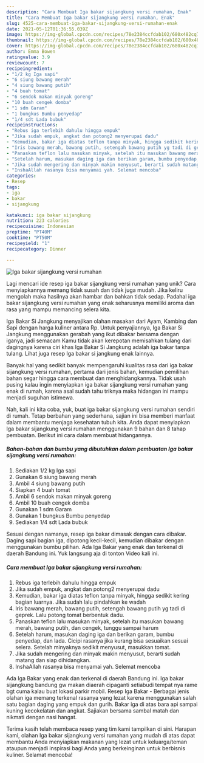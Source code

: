 ```yaml
---
description: "Cara Membuat Iga bakar sijangkung versi rumahan, Enak"
title: "Cara Membuat Iga bakar sijangkung versi rumahan, Enak"
slug: 4525-cara-membuat-iga-bakar-sijangkung-versi-rumahan-enak
date: 2021-05-12T01:36:55.039Z
image: https://img-global.cpcdn.com/recipes/78e2384ccfdab102/680x482cq70/iga-bakar-sijangkung-versi-rumahan-foto-resep-utama.jpg
thumbnail: https://img-global.cpcdn.com/recipes/78e2384ccfdab102/680x482cq70/iga-bakar-sijangkung-versi-rumahan-foto-resep-utama.jpg
cover: https://img-global.cpcdn.com/recipes/78e2384ccfdab102/680x482cq70/iga-bakar-sijangkung-versi-rumahan-foto-resep-utama.jpg
author: Emma Bowen
ratingvalue: 3.9
reviewcount: 7
recipeingredient:
- "1/2 kg Iga sapi"
- "6 siung bawang merah"
- "4 siung bawang putih"
- "4 buah tomat"
- "6 sendok makan minyak goreng"
- "10 buah cengek domba"
- "1 sdm Garam"
- "1 bungkus Bumbu penyedap"
- "1/4 sdt Lada bubuk"
recipeinstructions:
- "Rebus iga terlebih dahulu hingga empuk"
- "Jika sudah empuk, angkat dan potong2 menyerupai dadu"
- "Kemudian, bakar iga diatas teflon tanpa minyak, hingga sedikit kering bagian luarnya. Jika sudah lalu pindahkan ke wadah"
- "Iris bawang merah, bawang putih, setengah bawang putih yg tadi di geprek. Lalu potong tomat berbentuk dadu."
- "Panaskan teflon lalu masukan minyak, setelah itu masukan bawang merah, bawang putih, dan cengek, tunggu sampai harum"
- "Setelah harum, masukan daging iga dan berikan garam, bumbu penyedap, dan lada. Cicipi rasanya jika kurang bisa sesuaikan sesuai selera. Setelah minyaknya sedikit menyusut, masukkan tomat."
- "Jika sudah mengering dan minyak makin menyusut, berarti sudah matang dan siap dihidangkan."
- "InshaAllah rasanya bisa menyamai yah. Selemat mencoba"
categories:
- Resep
tags:
- iga
- bakar
- sijangkung

katakunci: iga bakar sijangkung 
nutrition: 223 calories
recipecuisine: Indonesian
preptime: "PT40M"
cooktime: "PT50M"
recipeyield: "1"
recipecategory: Dinner

---
```



![Iga bakar sijangkung versi rumahan](https://img-global.cpcdn.com/recipes/78e2384ccfdab102/680x482cq70/iga-bakar-sijangkung-versi-rumahan-foto-resep-utama.jpg)

Lagi mencari ide resep iga bakar sijangkung versi rumahan yang unik? Cara menyiapkannya memang tidak susah dan tidak juga mudah. Jika keliru mengolah maka hasilnya akan hambar dan bahkan tidak sedap. Padahal iga bakar sijangkung versi rumahan yang enak seharusnya memiliki aroma dan rasa yang mampu memancing selera kita.

Iga Bakar Si Jangkung menyajikan olahan masakan dari Ayam, Kambing dan Sapi dengan harga kuliner antara Rp. Untuk penyajiannya, Iga Bakar Si Jangkung menggunakan gerabah yang ikut dibakar bersama dengan iganya, jadi semacam Kamu tidak akan kerepotan memisahkan tulang dari dagingnya karena ciri khas Iga Bakar Si Jangkung adalah iga bakar tanpa tulang. Lihat juga resep Iga bakar si jangkung enak lainnya.

Banyak hal yang sedikit banyak mempengaruhi kualitas rasa dari iga bakar sijangkung versi rumahan, pertama dari jenis bahan, kemudian pemilihan bahan segar hingga cara membuat dan menghidangkannya. Tidak usah pusing kalau ingin menyiapkan iga bakar sijangkung versi rumahan yang enak di rumah, karena asal sudah tahu triknya maka hidangan ini mampu menjadi suguhan istimewa.


Nah, kali ini kita coba, yuk, buat iga bakar sijangkung versi rumahan sendiri di rumah. Tetap berbahan yang sederhana, sajian ini bisa memberi manfaat dalam membantu menjaga kesehatan tubuh kita. Anda dapat menyiapkan Iga bakar sijangkung versi rumahan menggunakan 9 bahan dan 8 tahap pembuatan. Berikut ini cara dalam membuat hidangannya.

<!--inarticleads1-->

##### Bahan-bahan dan bumbu yang dibutuhkan dalam pembuatan Iga bakar sijangkung versi rumahan:

1. Sediakan 1/2 kg Iga sapi
1. Gunakan 6 siung bawang merah
1. Ambil 4 siung bawang putih
1. Siapkan 4 buah tomat
1. Ambil 6 sendok makan minyak goreng
1. Ambil 10 buah cengek domba
1. Gunakan 1 sdm Garam
1. Gunakan 1 bungkus Bumbu penyedap
1. Sediakan 1/4 sdt Lada bubuk


Sesuai dengan namanya, resep iga bakar dimasak dengan cara dibakar. Daging sapi bagian iga, dipotong kecil-kecil, kemudian dibakar dengan menggunakan bumbu pilihan. Ada Iga Bakar yang enak dan terkenal di daerah Bandung ini. Yuk langsung aja di tonton Video kali ini. 

<!--inarticleads2-->

##### Cara membuat Iga bakar sijangkung versi rumahan:

1. Rebus iga terlebih dahulu hingga empuk
1. Jika sudah empuk, angkat dan potong2 menyerupai dadu
1. Kemudian, bakar iga diatas teflon tanpa minyak, hingga sedikit kering bagian luarnya. Jika sudah lalu pindahkan ke wadah
1. Iris bawang merah, bawang putih, setengah bawang putih yg tadi di geprek. Lalu potong tomat berbentuk dadu.
1. Panaskan teflon lalu masukan minyak, setelah itu masukan bawang merah, bawang putih, dan cengek, tunggu sampai harum
1. Setelah harum, masukan daging iga dan berikan garam, bumbu penyedap, dan lada. Cicipi rasanya jika kurang bisa sesuaikan sesuai selera. Setelah minyaknya sedikit menyusut, masukkan tomat.
1. Jika sudah mengering dan minyak makin menyusut, berarti sudah matang dan siap dihidangkan.
1. InshaAllah rasanya bisa menyamai yah. Selemat mencoba


Ada Iga Bakar yang enak dan terkenal di daerah Bandung ini. Iga bakar sijangkung bandung gw makan diaerah cipaganti setiabudi tempat nya rame bgt cuma kalau buat lokasi parkir mobil. Resep Iga Bakar - Berbagai jenis olahan iga memang terkenal rasanya yang lezat karena menggunakan salah satu bagian daging yang empuk dan gurih. Bakar iga di atas bara api sampai kuning kecokelatan dan angkat. Sajiakan bersama sambal matah dan nikmati dengan nasi hangat. 

Terima kasih telah membaca resep yang tim kami tampilkan di sini. Harapan kami, olahan Iga bakar sijangkung versi rumahan yang mudah di atas dapat membantu Anda menyiapkan makanan yang lezat untuk keluarga/teman ataupun menjadi inspirasi bagi Anda yang berkeinginan untuk berbisnis kuliner. Selamat mencoba!
